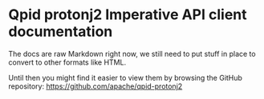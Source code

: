 # Qpid protonj2 Imperative API client documentation

The docs are raw Markdown right now, we still need to put stuff in place to convert
to other formats like HTML.

Until then you might find it easier to view them by browsing the GitHub repository:
https://github.com/apache/qpid-protonj2
